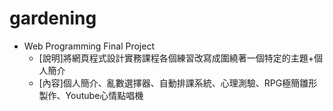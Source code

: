 # gardening
* Web Programming Final Project<br>
  * [說明]將網頁程式設計實務課程各個練習改寫成圍繞著一個特定的主題+個人簡介<br>
  * [內容]個人簡介、亂數選擇器、自動排課系統、心理測驗、RPG極簡雛形製作、Youtube心情點唱機
